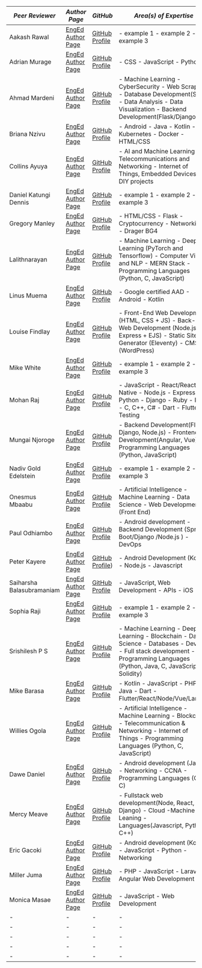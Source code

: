 |  *Peer Reviewer* |  *Author Page* |  *GitHub* | *Area(s) of Expertise* |
|  - |  - |  - | -|
| Aakash Rawal | [EngEd Author Page](https://www.section.io/engineering-education/authors/aakash-rawal/) | [GitHub Profile](https://github.com/AakashR2208) | - example 1 - example 2 - example 3|
| Adrian Murage | [EngEd Author Page](https://www.section.io/engineering-education/authors/adrian-murage/) | [GitHub Profile](https://github.com/adrianmurage) | - CSS - JavaScript - Python |
| Ahmad Mardeni | [EngEd Author Page](https://www.section.io/engineering-education/authors/ahmad-mardeni/) | [GitHub Profile](https://github.com/ahmadmardeni1) | - Machine Learning - CyberSecurity - Web Scraping - Database Development(SQL) - Data Analysis - Data Visualization - Backend Development(Flask/Django) |
| Briana Nzivu |  [EngEd Author Page](https://www.section.io/engineering-education/authors/briana-nzivu/) | [GitHub Profile](https://github.com/BrianaNzivu) | - Android - Java - Kotlin - Kubernetes - Docker - HTML/CSS|
| Collins Ayuya |  [EngEd Author Page](www.section.io//engineering-education/collins-ayuya/) | [GitHub Profile](https://github.com/collins-a) | - AI and Machine Learning - Telecommunications and Networking - Internet of Things, Embedded Devices and DIY projects |
| Daniel Katungi Dennis |  [EngEd Author Page](www.section.io/engineering-education/authors/daniel-katungi/) | [GitHub Profile](https://github.com/katungi) | - example 1 - example 2 - example 3|
| Gregory Manley |  [EngEd Author Page](https://www.section.io/engineering-education/authors/gregory-manley/) | [GitHub Profile](https://github.com/Manley12) | - HTML/CSS - Flask - Cryptocurrency - Networking - Drager BG4 |
| Lalithnarayan |  [EngEd Author Page](https://www.section.io/engineering-education/authors/lalithnarayan-c/) | [GitHub Profile](https://github.com/lalith1403) | - Machine Learning - Deep Learning (PyTorch and Tensorflow) - Computer Vision and NLP - MERN Stack - Programming Languages (Python, C, JavaScript)|
| Linus Muema |  [EngEd Author Page](https://www.section.io/engineering-education/authors/linus-muema/) | [GitHub Profile](https://github.com/LinusMuema) | - Google certified AAD - Android - Kotlin|
| Louise Findlay | [EngEd Author Page](https://www.section.io/engineering-education/authors/louise-findlay/) | [GitHub Profile](https://github.com/louisefindlay23) | - Front-End Web Development (HTML, CSS + JS) - Back-End Web Development (Node.js, Express + EJS) - Static Site Generator (Eleventy) - CMS (WordPress)|
| Mike White | [EngEd Author Page](https://www.section.io/engineering-education/authors/mike-white/) | [GitHub Profile](https://github.com/Botahamec) | - example 1 - example 2 - example 3|
| Mohan Raj | [EngEd Author Page](https://www.section.io/engineering-education/authors/mohan-raj/) | [GitHub Profile](https://github.com/zolomohan) | - JavaScript - React/React Native - Node.js - Express - Python - Django - Ruby - Rails - C, C++, C# - Dart - Flutter - Testing |
| Mungai Njoroge | [EngEd Author Page](https://www.section.io/engineering-education/authors/geoffrey-mungai/) | [GitHub Profile](https://github.com/geoffrey45) | - Backend Development(Flask, Django, Node.js) - Frontend Development(Angular, Vue) - Programming Languages (Python, JavaScript)|
| Nadiv Gold Edelstein | [EngEd Author Page](https://www.section.io/engineering-education/authors/nadiv-gold-edelstein/) | [GitHub Profile](https://github.com/nadivgold) | - example 1 - example 2 - example 3|
| Onesmus Mbaabu | [EngEd Author Page](https://www.section.io/engineering-education/authors/onesmus-mbaabu/) | [GitHub Profile](https://github.com/mbaabuones) | - Artificial Intelligence - Machine Learning - Data Science - Web Development (Front End)|
| Paul Odhiambo | [EngEd Author Page](https://www.section.io/engineering-education/authors/odhiambo-paul/) | [GitHub Profile](https://github.com/paulodhiambo) | - Android development - Backend Development (Spring Boot/Django /Node.js ) - DevOps|
| Peter Kayere | [EngEd Author Page](/https://www.section.io/engineering-education/authors/peter-kayere/) | [GitHub Profile](https://github.com/kayere)) | - Android Development (Kotlin) - Node.js - Javascript|
| Saiharsha Balasubramaniam | [EngEd Author Page](https://www.section.io/engineering-education/authors/saiharsha-balasubramaniam/) | [GitHub Profile](https://github.com/cyberShaw) | - JavaScript, Web Development - APIs - iOS |
| Sophia Raji | [EngEd Author Page](https://www.section.io/engineering-education/authors/sophia-raji/) | [GitHub Profile](https://github.com/sudosoph) | - example 1 - example 2 - example 3|
| Srishilesh P S | [EngEd Author Page](https://www.section.io/engineering-education/authors/srishilesh-p-s/) | [GitHub Profile](https://github.com/srishilesh) | - Machine Learning - Deep Learning - Blockchain - Data Science - Databases - DevOps - Full stack development - Programming Languages (Python, Java, C, JavaScript, Solidity) |
| Mike Barasa | [EngEd Author Page](https://www.section.io/engineering-education/authors/michael-barasa/) | [GitHub Profile](https://github.com/WanjaMIKE) | - Kotlin - JavaScript - PHP - Java - Dart - Flutter/React/Node/Vue/Laravel|
| Willies Ogola | [EngEd Author Page](https://www.section.io/engineering-education/authors/willies-ogola/) | [GitHub Profile](https://github.com/Bayler) | - Artificial Intelligence - Machine Learning - Blockchain - Telecommunication & Networking - Internet of Things - Programming Languages (Python, C, JavaScript)|
| Dawe Daniel| [EngEd Author Page](https://www.section.io/engineering-education/authors/dawe-daniel/) | [GitHub Profile](https://github.com/Dawe-7) | - Android development (Java) - Networking - CCNA - Programming Languages (C++, C)|
| Mercy Meave| [EngEd Author Page](https://www.section.io/engineering-education/authors/mercy-meave/) | [GitHub Profile](https://github.com/mercymeave) | - Fullstack web development(Node, React, Django) - Cloud -Machine Leaning -Languages(Javascript, Python, C++)|
| Eric Gacoki | [EngEd Author Page](https://www.section.io/engineering-education/authors/eric-gacoki/) | [GitHub Profile](https://github.com/Ericgacoki) | - Android development (Kotlin) - JavaScript - Python - Networking |
| Miller Juma | [EngEd Author Page](https://www.section.io/engineering-education/authors/miller-juma/) | [GitHub Profile](https://github.com/jumamiller) | - PHP - JavaScript - Laravel - Angular Web Development |
| Monica Masae | [EngEd Author Page](https://www.section.io/engineering-education/authors/monica-masae/) | [GitHub Profile](https://github.com/M0nicah) | - JavaScript - Web Development |
|  - |  - |  - | -|
|  - |  - |  - | -|
|  - |  - |  - | -|
|  - |  - |  - | -|
|  - |  - |  - | -|
